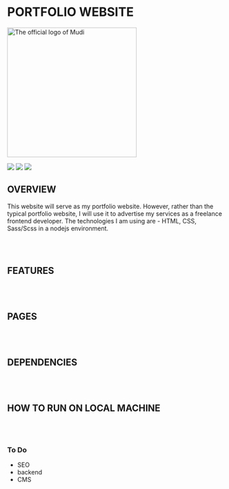
# PORTFOLIO WEBSITE
<img src="images/logo.png" alt="The official logo of Mudi" width="300px">

[![](https://img.shields.io/badge/Twitter-%40moodymudiaga-9cf?style=plastic&logo=twitter&labelColor=white&logoWidth=20)](https://twitter.com/MoodyMudiaga)
[![](https://img.shields.io/badge/LinkedIn-Mudiaga%20Moody%20Uwojeya-blue?style=plastic&logo=linkedin&labelColor=lightgrey&logoWidth=20)](https://www.linkedin.com/in/mudiaga-moody-uwojeya)
[![](https://img.shields.io/badge/Gmail-mudiagauwojeya@gmail.com-red?style=plastic&logo=gmail&labelColor=lightgrey&logoWidth=20)](mailto:moody.mudiaga@gmail.com)


## OVERVIEW

This website will serve as my portfolio website. However, rather than the typical portfolio website, I will use it to advertise my services as a freelance frontend developer. The technologies I am using are - HTML, CSS, Sass/Scss in a nodejs environment.

<br>
<br>

## FEATURES

<br>
<br>

## PAGES

<br>
<br>

## DEPENDENCIES

<br>
<br>

## HOW TO RUN ON LOCAL MACHINE

<br>
<br>

### To Do

+ SEO
+ backend
+ CMS

